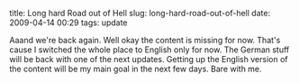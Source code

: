 title: Long hard Road out of Hell
slug: long-hard-road-out-of-hell
date: 2009-04-14 00:29
tags: update

Aaand we're back again. Well okay the content is missing for now. That's cause I switched the whole place to English only for now. The German stuff will be back with one of the next updates. Getting up the English version of the content will be my main goal in the next few days. Bare with me.
